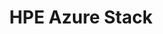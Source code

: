 ---
title: HPE Azure Stack
version: v 6.01.8964
description: Run Azure services on-premise. An integrated hybrid cloud that incorporates compute, storage, and networking.
image: 
frontpage: true
priority: 3
---